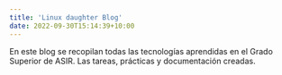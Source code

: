 ```yaml
---
title: 'Linux daughter Blog'
date: 2022-09-30T15:14:39+10:00
---
```


En este blog se recopilan todas las tecnologías aprendidas en el Grado Superior de ASIR. Las tareas, prácticas y documentación creadas.
